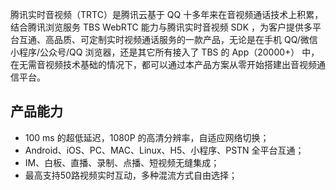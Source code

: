 
腾讯实时音视频（TRTC）是腾讯云基于 QQ 十多年来在音视频通话技术上积累，结合腾讯浏览服务 TBS WebRTC 能力与腾讯实时音视频 SDK ，为客户提供多平台互通、高品质、可定制实时视频通话服务的一款产品，无论是在手机 QQ/微信小程序/公众号/QQ 浏览器，还是其它所有接入了 TBS 的 App（20000+） 中，在无需音视频技术基础的情况下，都可以通过本产品方案从零开始搭建出音视频通信平台。

## 产品能力

 * 100 ms 的超低延迟，1080P 的高清分辨率，自适应网络切换；
 * Android、iOS、PC、MAC、Linux、H5、小程序、PSTN 全平台互通；
 * IM、白板、直播、录制、点播、短视频无缝集成；
 * 最高支持50路视频实时互动，多种混流方式自由选择；
